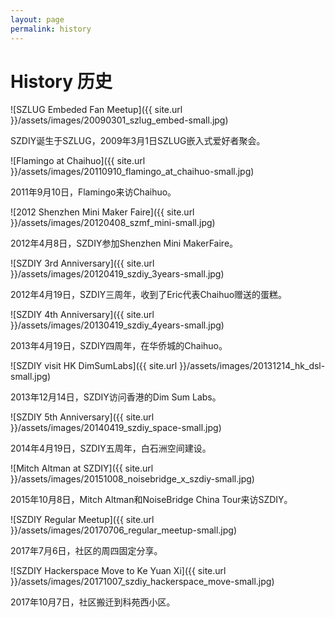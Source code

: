 ```yaml
---
layout: page
permalink: history
---
```


# History 历史

<div class="history-photo" markdown="block">
![SZLUG Embeded Fan Meetup]({{ site.url }}/assets/images/20090301_szlug_embed-small.jpg)

SZDIY诞生于SZLUG，2009年3月1日SZLUG嵌入式爱好者聚会。
</div>

<div class="history-photo" markdown="block">
![Flamingo at Chaihuo]({{ site.url }}/assets/images/20110910_flamingo_at_chaihuo-small.jpg)

2011年9月10日，Flamingo来访Chaihuo。
</div>

<div class="history-photo" markdown="block">
![2012 Shenzhen Mini Maker Faire]({{ site.url }}/assets/images/20120408_szmf_mini-small.jpg)

2012年4月8日，SZDIY参加Shenzhen Mini MakerFaire。
</div>

<div class="history-photo" markdown="block">
![SZDIY 3rd Anniversary]({{ site.url }}/assets/images/20120419_szdiy_3years-small.jpg)

2012年4月19日，SZDIY三周年，收到了Eric代表Chaihuo赠送的蛋糕。
</div>

<div class="history-photo" markdown="block">
![SZDIY 4th Anniversary]({{ site.url }}/assets/images/20130419_szdiy_4years-small.jpg)

2013年4月19日，SZDIY四周年，在华侨城的Chaihuo。
</div>

<div class="history-photo" markdown="block">
![SZDIY visit HK DimSumLabs]({{ site.url }}/assets/images/20131214_hk_dsl-small.jpg)

2013年12月14日，SZDIY访问香港的Dim Sum Labs。
</div>

<div class="history-photo" markdown="block">
![SZDIY 5th Anniversary]({{ site.url }}/assets/images/20140419_szdiy_space-small.jpg)

2014年4月19日，SZDIY五周年，白石洲空间建设。
</div>

<div class="history-photo" markdown="block">
![Mitch Altman at SZDIY]({{ site.url }}/assets/images/20151008_noisebridge_x_szdiy-small.jpg)

2015年10月8日，Mitch Altman和NoiseBridge China Tour来访SZDIY。
</div>

<div class="history-photo" markdown="block">
![SZDIY Regular Meetup]({{ site.url }}/assets/images/20170706_regular_meetup-small.jpg)

2017年7月6日，社区的周四固定分享。
</div>

<div class="history-photo" markdown="block">
![SZDIY Hackerspace Move to Ke Yuan Xi]({{ site.url }}/assets/images/20171007_szdiy_hackerspace_move-small.jpg)

2017年10月7日，社区搬迁到科苑西小区。
</div>

